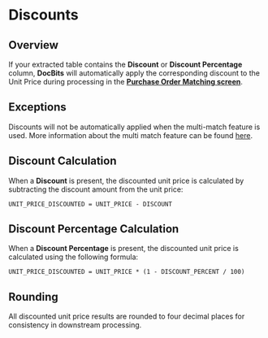 # Discounts

## **Overview**

If your extracted table contains the **Discount** or **Discount Percentage** column, **DocBits** will automatically apply the corresponding discount to the Unit Price during processing in the [**Purchase Order Matching screen**](./).

## Exceptions

Discounts will not be automatically applied when the multi-match feature is used. More information about the multi match feature can be found [here](./#multi-matches).

## Discount Calculation

When a **Discount** is present, the discounted unit price is calculated by subtracting the discount amount from the unit price:

```
UNIT_PRICE_DISCOUNTED = UNIT_PRICE - DISCOUNT
```

## Discount Percentage Calculation

When a **Discount Percentage** is present, the discounted unit price is calculated using the following formula:

```
UNIT_PRICE_DISCOUNTED = UNIT_PRICE * (1 - DISCOUNT_PERCENT / 100)
```

## Rounding

All discounted unit price results are rounded to four decimal places for consistency in downstream processing.
